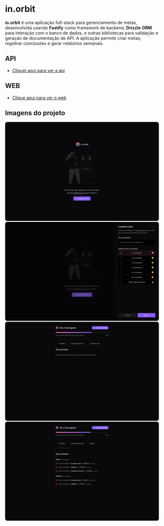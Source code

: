 # in.orbit

**io.orbit** é uma aplicação full-stack para gerenciamento de metas, desenvolvida usando **Fastify** como framework de backend, **Drizzle ORM** para interação com o banco de dados, e outras bibliotecas para validação e geração de documentação de API. A aplicação permite criar metas, registrar conclusões e gerar relatórios semanais.

## API

- [Cliquei aqui para ver a api](https://github.com/andrelinos/nwl-18/tree/main/server)

## WEB

- [Clique aqui para ver o web](https://github.com/andrelinos/nwl-18/tree/main/web)

## Imagens do projeto

  <img src="./.github/empty.png" alt="Web" />
  <img src="./.github/create-goal.png" alt="Web" />
  <img src="./.github/goals-empty.png" alt="Web" />
  <img src="./.github/goals.png" alt="Web" />
